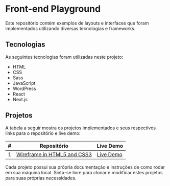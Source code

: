 # Front-end Playground

Este repositório contém exemplos de layouts e interfaces que foram implementados utilizando diversas tecnologias e frameworks.

## Tecnologias

As seguintes tecnologias foram utilizadas neste projeto:

- HTML
- CSS
- Sass
- JavaScript
- WordPress
- React
- Next.js

## Projetos

A tabela a seguir mostra os projetos implementados e seus respectivos links para o repositório e live demo:

| # | Repositório | Live Demo |
| --- | --- | --- |
| 1 | [Wireframe in HTML5 and CSS3](https://github.com/seu-usuario/projeto1) | [Live Demo](https://seu-usuario.github.io/projeto1) |

Cada projeto possui sua própria documentação e instruções de como rodar em sua máquina local. Sinta-se livre para clonar e modificar estes projetos para suas próprias necessidades.
